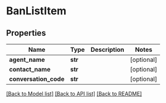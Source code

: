 # BanListItem

## Properties
Name | Type | Description | Notes
------------ | ------------- | ------------- | -------------
**agent_name** | **str** |  | [optional] 
**contact_name** | **str** |  | [optional] 
**conversation_code** | **str** |  | [optional] 

[[Back to Model list]](../README.md#documentation-for-models) [[Back to API list]](../README.md#documentation-for-api-endpoints) [[Back to README]](../README.md)


